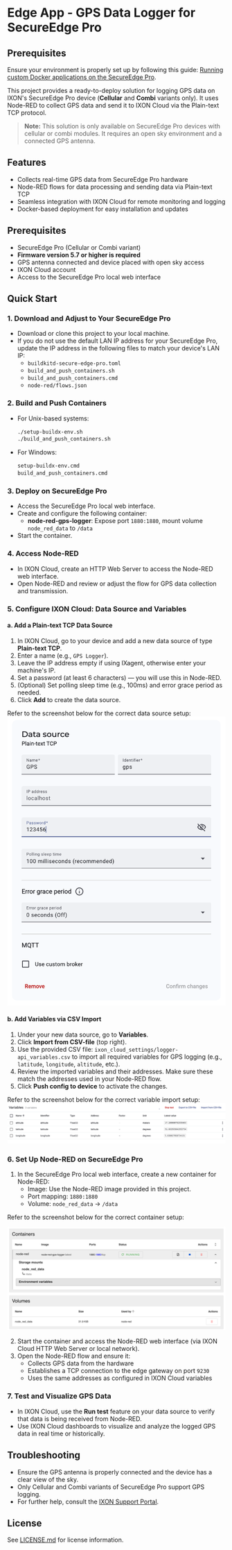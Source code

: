 # Edge App - GPS Data Logger for SecureEdge Pro

## Prerequisites

Ensure your environment is properly set up by following this guide: [Running custom Docker applications on the SecureEdge Pro](https://support.ixon.cloud/s/article/Running-custom-Docker-applications-on-the-SecureEdge-Pro).

This project provides a ready-to-deploy solution for logging GPS data on IXON's SecureEdge Pro device (**Cellular** and **Combi** variants only). It uses Node-RED to collect GPS data and send it to IXON Cloud via the Plain-text TCP protocol.

> **Note:** This solution is only available on SecureEdge Pro devices with cellular or combi modules. It requires an open sky environment and a connected GPS antenna.

## Features

- Collects real-time GPS data from SecureEdge Pro hardware
- Node-RED flows for data processing and sending data via Plain-text TCP
- Seamless integration with IXON Cloud for remote monitoring and logging
- Docker-based deployment for easy installation and updates

## Prerequisites

- SecureEdge Pro (Cellular or Combi variant)
- **Firmware version 5.7 or higher is required**
- GPS antenna connected and device placed with open sky access
- IXON Cloud account
- Access to the SecureEdge Pro local web interface

## Quick Start

### 1. Download and Adjust to Your SecureEdge Pro

- Download or clone this project to your local machine.
- If you do not use the default LAN IP address for your SecureEdge Pro, update the IP address in the following files to match your device's LAN IP:
  - `buildkitd-secure-edge-pro.toml`
  - `build_and_push_containers.sh`
  - `build_and_push_containers.cmd`
  - `node-red/flows.json`

### 2. Build and Push Containers

- For Unix-based systems:
  ```bash
  ./setup-buildx-env.sh
  ./build_and_push_containers.sh
  ```
- For Windows:
  ```cmd
  setup-buildx-env.cmd
  build_and_push_containers.cmd
  ```

### 3. Deploy on SecureEdge Pro

- Access the SecureEdge Pro local web interface.
- Create and configure the following container:
  - **node-red-gps-logger**: Expose port `1880:1880`, mount volume `node_red_data` to `/data`
- Start the container.

### 4. Access Node-RED

- In IXON Cloud, create an HTTP Web Server to access the Node-RED web interface.
- Open Node-RED and review or adjust the flow for GPS data collection and transmission.

### 5. Configure IXON Cloud: Data Source and Variables

#### a. Add a Plain-text TCP Data Source

1. In IXON Cloud, go to your device and add a new data source of type **Plain-text TCP**.
2. Enter a name (e.g., `GPS Logger`).
3. Leave the IP address empty if using IXagent, otherwise enter your machine's IP.
4. Set a password (at least 6 characters) — you will use this in Node-RED.
5. (Optional) Set polling sleep time (e.g., 100ms) and error grace period as needed.
6. Click **Add** to create the data source.

Refer to the screenshot below for the correct data source setup:
![Data Source Setup](node-red/ixon_cloud_settings/data_source.png)

#### b. Add Variables via CSV Import

1. Under your new data source, go to **Variables**.
2. Click **Import from CSV-file** (top right).
3. Use the provided CSV file: `ixon_cloud_settings/logger-api_variables.csv` to import all required variables for GPS logging (e.g., `latitude`, `longitude`, `altitude`, etc.).
4. Review the imported variables and their addresses. Make sure these match the addresses used in your Node-RED flow.
5. Click **Push config to device** to activate the changes.

Refer to the screenshot below for the correct variable import setup:
![Variable Import Setup](node-red/ixon_cloud_settings/variables.png)

### 6. Set Up Node-RED on SecureEdge Pro

1. In the SecureEdge Pro local web interface, create a new container for Node-RED:
   - Image: Use the Node-RED image provided in this project.
   - Port mapping: `1880:1880`
   - Volume: `node_red_data` → `/data`

Refer to the screenshot below for the correct container setup:

![Node-RED Container Setup](node-red/secure_edge_pro_settings/node-red.png)

2. Start the container and access the Node-RED web interface (via IXON Cloud HTTP Web Server or local network).
3. Open the Node-RED flow and ensure it:
   - Collects GPS data from the hardware
   - Establishes a TCP connection to the edge gateway on port `9230`
   - Uses the same addresses as configured in IXON Cloud variables

### 7. Test and Visualize GPS Data

- In IXON Cloud, use the **Run test** feature on your data source to verify that data is being received from Node-RED.
- Use IXON Cloud dashboards to visualize and analyze the logged GPS data in real time or historically.

## Troubleshooting

- Ensure the GPS antenna is properly connected and the device has a clear view of the sky.
- Only Cellular and Combi variants of SecureEdge Pro support GPS logging.
- For further help, consult the [IXON Support Portal](https://support.ixon.cloud/).

## License

See [LICENSE.md](LICENSE.md) for license information.
